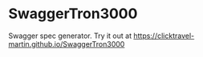 # SwaggerTron3000
Swagger spec generator. Try it out at https://clicktravel-martin.github.io/SwaggerTron3000